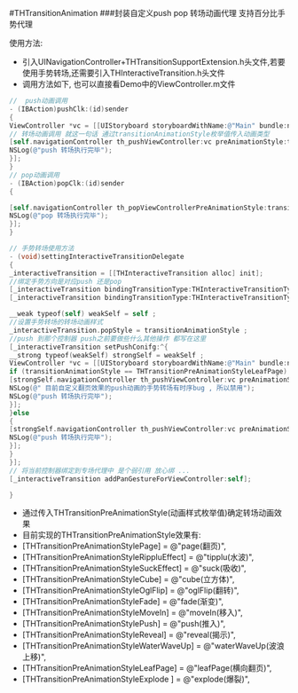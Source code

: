 #THTransitionAnimation
###封装自定义push pop 转场动画代理 支持百分比手势代理

使用方法:
- 引入UINavigationController+THTransitionSupportExtension.h头文件,若要使用手势转场,还需要引入THInteractiveTransition.h头文件
- 调用方法如下, 也可以直接看Demo中的ViewController.m文件
```objectivec
//  push动画调用
- (IBAction)pushClk:(id)sender
{
ViewController *vc = [[UIStoryboard storyboardWithName:@"Main" bundle:nil] instantiateViewControllerWithIdentifier:@"ViewController"];
// 转场动画调用 就这一句话 通过transitionAnimationStyle枚举值传入动画类型
[self.navigationController th_pushViewController:vc preAnimationStyle:transitionAnimationStyle duration:0.6 completion:^{
NSLog(@"push 转场执行完毕");
}];
}
// pop动画调用
- (IBAction)popClk:(id)sender
{

[self.navigationController th_popViewControllerPreAnimationStyle:transitionAnimationStyle duration:0.6 completion:^{
NSLog(@"pop 转场执行完毕");
}];
}

// 手势转场使用方法
- (void)settingInteractiveTransitionDelegate
{
_interactiveTransition = [[THInteractiveTransition alloc] init];
//绑定手势方向是对应push 还是pop
[_interactiveTransition bindingTransitionType:THInteractiveTransitionTypePop  withGestureDirection:THInteractiveTransitionGestureDirectionRight];
[_interactiveTransition bindingTransitionType:THInteractiveTransitionTypePush  withGestureDirection:THInteractiveTransitionGestureDirectionLeft];

__weak typeof(self) weakSelf = self ;
//设置手势转场的转场动画样式
_interactiveTransition.popStyle = transitionAnimationStyle ;
//push 到那个控制器 push之前要做些什么其他操作 都写在这里
[_interactiveTransition setPushConifg:^{
__strong typeof(weakSelf) strongSelf = weakSelf ;
ViewController *vc = [[UIStoryboard storyboardWithName:@"Main" bundle:nil] instantiateViewControllerWithIdentifier:@"ViewController"];
if (transitionAnimationStyle == THTransitionPreAnimationStyleLeafPage) {
[strongSelf.navigationController th_pushViewController:vc preAnimationStyle:THTransitionPreAnimationStylePage duration:0.3 completion:^{
NSLog(@" 目前自定义翻页效果的push动画的手势转场有时序bug , 所以禁用");
NSLog(@"push 转场执行完毕");
}];
}else
{
[strongSelf.navigationController th_pushViewController:vc preAnimationStyle:transitionAnimationStyle duration:0.3 completion:^{
NSLog(@"push 转场执行完毕");
}];
}
}];
// 将当前控制器绑定到专场代理中 是个弱引用 放心绑 ...
[_interactiveTransition addPanGestureForViewController:self];

}
```
- 通过传入THTransitionPreAnimationStyle(动画样式枚举值)确定转场动画效果
- 目前实现的THTransitionPreAnimationStyle效果有:       
-  [THTransitionPreAnimationStylePage]  =  @"page(翻页)",
-   [THTransitionPreAnimationStyleRippluEffect] =  @"tipplu(水波)",
-  [THTransitionPreAnimationStyleSuckEffect] =  @"suck(吸收)",
-  [THTransitionPreAnimationStyleCube] =  @"cube(立方体)",
-  [THTransitionPreAnimationStyleOglFlip]  =  @"oglFlip(翻转)",
-  [THTransitionPreAnimationStyleFade]  =  @"fade(渐变)",
-  [THTransitionPreAnimationStyleMoveIn]  =  @"moveIn(移入)",
- [THTransitionPreAnimationStylePush]  =  @"push(推入)",
- [THTransitionPreAnimationStyleReveal]  = @"reveal(揭示)",
-  [THTransitionPreAnimationStyleWaterWaveUp] = @"waterWaveUp(波浪上移)",
-  [THTransitionPreAnimationStyleLeafPage]  = @"leafPage(横向翻页)",
-  [THTransitionPreAnimationStyleExplode ] = @"explode(爆裂)",